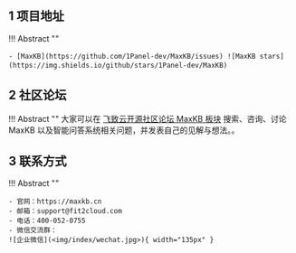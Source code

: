 ## 1 项目地址

!!! Abstract ""

    - [MaxKB](https://github.com/1Panel-dev/MaxKB/issues) ![MaxKB stars](https://img.shields.io/github/stars/1Panel-dev/MaxKB)

## 2 社区论坛

!!! Abstract ""
    大家可以在 [飞致云开源社区论坛 MaxKB 板块](https://bbs.fit2cloud.com/c/mk/11) 搜索、咨询、讨论 MaxKB 以及智能问答系统相关问题，并发表自己的见解与想法。。
    
## 3 联系方式

!!! Abstract ""

    - 官网：https://maxkb.cn
    - 邮箱：support@fit2cloud.com
    - 电话：400-052-0755
    - 微信交流群：     
    ![企业微信](<img/index/wechat.jpg>){ width="135px" }
